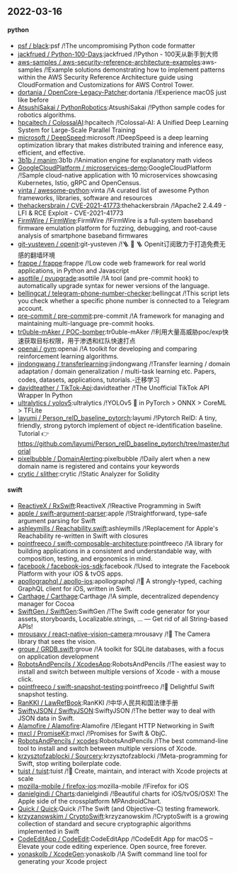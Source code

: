 ## 2022-03-16

#### python
* [psf / black](https://github.com/psf/black):psf /!The uncompromising Python code formatter
* [jackfrued / Python-100-Days](https://github.com/jackfrued/Python-100-Days):jackfrued /!Python - 100天从新手到大师
* [aws-samples / aws-security-reference-architecture-examples](https://github.com/aws-samples/aws-security-reference-architecture-examples):aws-samples /!Example solutions demonstrating how to implement patterns within the AWS Security Reference Architecture guide using CloudFormation and Customizations for AWS Control Tower.
* [dortania / OpenCore-Legacy-Patcher](https://github.com/dortania/OpenCore-Legacy-Patcher):dortania /!Experience macOS just like before
* [AtsushiSakai / PythonRobotics](https://github.com/AtsushiSakai/PythonRobotics):AtsushiSakai /!Python sample codes for robotics algorithms.
* [hpcaitech / ColossalAI](https://github.com/hpcaitech/ColossalAI):hpcaitech /!Colossal-AI: A Unified Deep Learning System for Large-Scale Parallel Training
* [microsoft / DeepSpeed](https://github.com/microsoft/DeepSpeed):microsoft /!DeepSpeed is a deep learning optimization library that makes distributed training and inference easy, efficient, and effective.
* [3b1b / manim](https://github.com/3b1b/manim):3b1b /!Animation engine for explanatory math videos
* [GoogleCloudPlatform / microservices-demo](https://github.com/GoogleCloudPlatform/microservices-demo):GoogleCloudPlatform /!Sample cloud-native application with 10 microservices showcasing Kubernetes, Istio, gRPC and OpenCensus.
* [vinta / awesome-python](https://github.com/vinta/awesome-python):vinta /!A curated list of awesome Python frameworks, libraries, software and resources
* [thehackersbrain / CVE-2021-41773](https://github.com/thehackersbrain/CVE-2021-41773):thehackersbrain /!Apache2 2.4.49 - LFI & RCE Exploit - CVE-2021-41773
* [FirmWire / FirmWire](https://github.com/FirmWire/FirmWire):FirmWire /!FirmWire is a full-system baseband firmware emulation platform for fuzzing, debugging, and root-cause analysis of smartphone baseband firmwares
* [git-yusteven / openit](https://github.com/git-yusteven/openit):git-yusteven /!🪜 🧱 🪜 Openit订阅致力于打造免费无感的翻墙环境
* [frappe / frappe](https://github.com/frappe/frappe):frappe /!Low code web framework for real world applications, in Python and Javascript
* [asottile / pyupgrade](https://github.com/asottile/pyupgrade):asottile /!A tool (and pre-commit hook) to automatically upgrade syntax for newer versions of the language.
* [bellingcat / telegram-phone-number-checker](https://github.com/bellingcat/telegram-phone-number-checker):bellingcat /!This script lets you check whether a specific phone number is connected to a Telegram account.
* [pre-commit / pre-commit](https://github.com/pre-commit/pre-commit):pre-commit /!A framework for managing and maintaining multi-language pre-commit hooks.
* [tr0uble-mAker / POC-bomber](https://github.com/tr0uble-mAker/POC-bomber):tr0uble-mAker /!利用大量高威胁poc/exp快速获取目标权限，用于渗透和红队快速打点
* [openai / gym](https://github.com/openai/gym):openai /!A toolkit for developing and comparing reinforcement learning algorithms.
* [jindongwang / transferlearning](https://github.com/jindongwang/transferlearning):jindongwang /!Transfer learning / domain adaptation / domain generalization / multi-task learning etc. Papers, codes, datasets, applications, tutorials.-迁移学习
* [davidteather / TikTok-Api](https://github.com/davidteather/TikTok-Api):davidteather /!The Unofficial TikTok API Wrapper In Python
* [ultralytics / yolov5](https://github.com/ultralytics/yolov5):ultralytics /!YOLOv5 🚀 in PyTorch > ONNX > CoreML > TFLite
* [layumi / Person_reID_baseline_pytorch](https://github.com/layumi/Person_reID_baseline_pytorch):layumi /!Pytorch ReID: A tiny, friendly, strong pytorch implement of object re-identification baseline. Tutorial 👉 https://github.com/layumi/Person_reID_baseline_pytorch/tree/master/tutorial
* [pixelbubble / DomainAlerting](https://github.com/pixelbubble/DomainAlerting):pixelbubble /!Daily alert when a new domain name is registered and contains your keywords
* [crytic / slither](https://github.com/crytic/slither):crytic /!Static Analyzer for Solidity

#### swift
* [ReactiveX / RxSwift](https://github.com/ReactiveX/RxSwift):ReactiveX /!Reactive Programming in Swift
* [apple / swift-argument-parser](https://github.com/apple/swift-argument-parser):apple /!Straightforward, type-safe argument parsing for Swift
* [ashleymills / Reachability.swift](https://github.com/ashleymills/Reachability.swift):ashleymills /!Replacement for Apple's Reachability re-written in Swift with closures
* [pointfreeco / swift-composable-architecture](https://github.com/pointfreeco/swift-composable-architecture):pointfreeco /!A library for building applications in a consistent and understandable way, with composition, testing, and ergonomics in mind.
* [facebook / facebook-ios-sdk](https://github.com/facebook/facebook-ios-sdk):facebook /!Used to integrate the Facebook Platform with your iOS & tvOS apps.
* [apollographql / apollo-ios](https://github.com/apollographql/apollo-ios):apollographql /!📱 A strongly-typed, caching GraphQL client for iOS, written in Swift.
* [Carthage / Carthage](https://github.com/Carthage/Carthage):Carthage /!A simple, decentralized dependency manager for Cocoa
* [SwiftGen / SwiftGen](https://github.com/SwiftGen/SwiftGen):SwiftGen /!The Swift code generator for your assets, storyboards, Localizable.strings, … — Get rid of all String-based APIs!
* [mrousavy / react-native-vision-camera](https://github.com/mrousavy/react-native-vision-camera):mrousavy /!📸 The Camera library that sees the vision.
* [groue / GRDB.swift](https://github.com/groue/GRDB.swift):groue /!A toolkit for SQLite databases, with a focus on application development
* [RobotsAndPencils / XcodesApp](https://github.com/RobotsAndPencils/XcodesApp):RobotsAndPencils /!The easiest way to install and switch between multiple versions of Xcode - with a mouse click.
* [pointfreeco / swift-snapshot-testing](https://github.com/pointfreeco/swift-snapshot-testing):pointfreeco /!📸 Delightful Swift snapshot testing.
* [RanKKI / LawRefBook](https://github.com/RanKKI/LawRefBook):RanKKI /!中华人民共和国法律手册
* [SwiftyJSON / SwiftyJSON](https://github.com/SwiftyJSON/SwiftyJSON):SwiftyJSON /!The better way to deal with JSON data in Swift.
* [Alamofire / Alamofire](https://github.com/Alamofire/Alamofire):Alamofire /!Elegant HTTP Networking in Swift
* [mxcl / PromiseKit](https://github.com/mxcl/PromiseKit):mxcl /!Promises for Swift & ObjC.
* [RobotsAndPencils / xcodes](https://github.com/RobotsAndPencils/xcodes):RobotsAndPencils /!The best command-line tool to install and switch between multiple versions of Xcode.
* [krzysztofzablocki / Sourcery](https://github.com/krzysztofzablocki/Sourcery):krzysztofzablocki /!Meta-programming for Swift, stop writing boilerplate code.
* [tuist / tuist](https://github.com/tuist/tuist):tuist /!🚀 Create, maintain, and interact with Xcode projects at scale
* [mozilla-mobile / firefox-ios](https://github.com/mozilla-mobile/firefox-ios):mozilla-mobile /!Firefox for iOS
* [danielgindi / Charts](https://github.com/danielgindi/Charts):danielgindi /!Beautiful charts for iOS/tvOS/OSX! The Apple side of the crossplatform MPAndroidChart.
* [Quick / Quick](https://github.com/Quick/Quick):Quick /!The Swift (and Objective-C) testing framework.
* [krzyzanowskim / CryptoSwift](https://github.com/krzyzanowskim/CryptoSwift):krzyzanowskim /!CryptoSwift is a growing collection of standard and secure cryptographic algorithms implemented in Swift
* [CodeEditApp / CodeEdit](https://github.com/CodeEditApp/CodeEdit):CodeEditApp /!CodeEdit App for macOS – Elevate your code editing experience. Open source, free forever.
* [yonaskolb / XcodeGen](https://github.com/yonaskolb/XcodeGen):yonaskolb /!A Swift command line tool for generating your Xcode project
